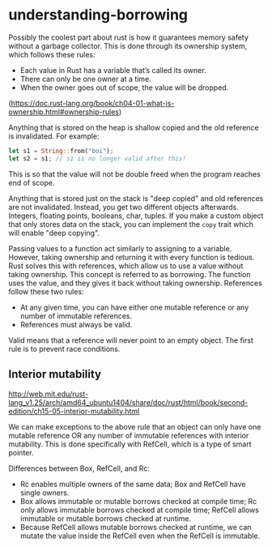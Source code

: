 # understanding-borrowing

Possibly the coolest part about rust is how it guarantees memory safety without a garbage collector. This is done through its ownership system, which follows these rules:

- Each value in Rust has a variable that’s called its owner.
- There can only be one owner at a time.
- When the owner goes out of scope, the value will be dropped.

(https://doc.rust-lang.org/book/ch04-01-what-is-ownership.html#ownership-rules)

Anything that is stored on the heap is shallow copied and the old reference is invalidated. For example:

```rust
let s1 = String::from("boi");
let s2 = s1; // s1 is no longer valid after this!
```

This is so that the value will not be double freed when the program reaches end of scope.

Anything that is stored just on the stack is "deep copied" and old references are not invalidated. Instead, you get two different objects afterwards. Integers, floating points, booleans, char, tuples. If you make a custom object that only stores data on the stack, you can implement the `copy` trait which will enable "deep copying".

Passing values to a function act similarly to assigning to a variable. However, taking ownership and returning it with every function is tedious. Rust solves this with references, which allow us to use a value without taking ownership. This concept is referred to as borrowing. The function uses the value, and they gives it back without taking ownership. References follow these two rules:

- At any given time, you can have either one mutable reference or any number of immutable references.
- References must always be valid.

Valid means that a reference will never point to an empty object. The first rule is to prevent race conditions.

## Interior mutability

http://web.mit.edu/rust-lang_v1.25/arch/amd64_ubuntu1404/share/doc/rust/html/book/second-edition/ch15-05-interior-mutability.html

We can make exceptions to the above rule that an object can only have one mutable reference OR any number of immutable references with interior mutability. This is done specifically with RefCell<T>, which is a type of smart pointer.

Differences between Box<T>, RefCell<T>, and Rc<T>:

* Rc<T> enables multiple owners of the same data; Box<T> and RefCell<T> have single owners.
* Box<T> allows immutable or mutable borrows checked at compile time; Rc<T> only allows immutable borrows checked at compile time; RefCell<T> allows immutable or mutable borrows checked at runtime.
* Because RefCell<T> allows mutable borrows checked at runtime, we can mutate the value inside the RefCell<T> even when the RefCell<T> is immutable.
